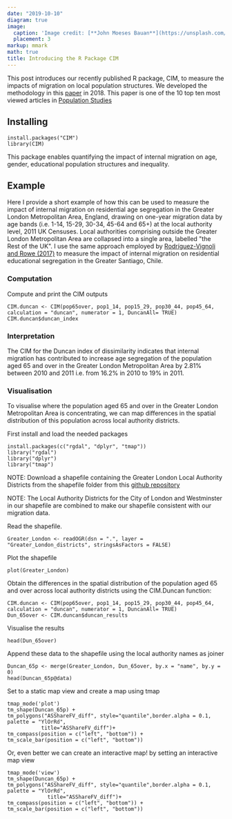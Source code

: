 ```yaml
---
date: "2019-10-10"
diagram: true
image:
  caption: 'Image credit: [**John Moeses Bauan**](https://unsplash.com/photos/OGZtQF8iC0g)'
  placement: 3
markup: mmark
math: true
title: Introducing the R Package CIM
---
```


This post introduces our recently published R package, CIM, to measure the impacts of migration on local population structures. We developed the methodology in this [paper](https://doi.org/10.1080/00324728.2017.1416155) in 2018. This paper is one of the 10 top ten most viewed articles in [Population Studies](https://www.tandfonline.com/action/showMostReadArticles?journalCode=rpst20)

## Installing
  ```
  install.packages("CIM")
  library(CIM)
  ```

This package enables quantifying the impact of internal migration on age, gender, educational population structures and inequality.

## Example

Here I provide a short example of how this can be used to measure the impact of internal migration on residential age segregation in the Greater London Metropolitan Area, England, drawing on one-year migration data by age bands (i.e. 1-14, 15-29, 30-34, 45-64 and 65+) at the local authority level, 2011 UK Censuses. Local authorities comprising outside the Greater London Metropolitan Area are collapsed into a single area, labelled "the Rest of the UK". I use the same approach employed by [Rodríguez-Vignoli and Rowe (2017)](https://www.researchgate.net/publication/321998653_The_Changing_Impacts_of_Internal_Migration_on_Residential_Socio-Economic_Segregation_in_the_Greater_Santiago) to measure the impact of internal migration on residential educational segregation in the Greater Santiago, Chile.

### Computation

Compute and print the CIM outputs

  ```
  CIM.duncan <- CIM(pop65over, pop1_14, pop15_29, pop30_44, pop45_64, calculation = "duncan", numerator = 1, DuncanAll= TRUE)
  CIM.duncan$duncan_index
  ```
### Interpretation

The CIM for the Duncan index of dissimilarity indicates that internal migration has contributed to increase age segregation of the population aged 65 and over in the Greater London Metropolitan Area by 2.81% between 2010 and 2011 i.e. from 16.2% in 2010 to 19% in 2011.

### Visualisation

To visualise where the population aged 65 and over in the Greater London Metropolitan Area is concentrating, we can map differences in the spatial distribution of this population across local authority districts.

First install and load the needed packages

  ```
  install.packages(c("rgdal", "dplyr", "tmap"))
  library("rgdal")
  library("dplyr")
  library("tmap")
  ```
  
NOTE: Download a shapefile containing the Greater London Local Authority Districts from the shapefile folder from this [github repository](https://github.com/fcorowe/cim)

NOTE: The Local Authority Districts for the City of London and Westminster in our shapefile are combined to make our shapefile consistent with our migration data.

Read the shapefile.
  ```
  Greater_London <- readOGR(dsn = ".", layer = "Greater_London_districts", stringsAsFactors = FALSE)
  ```
  
Plot the shapefile

  ```
  plot(Greater_London)
  ```
  
Obtain the differences in the spatial distribution of the population aged 65 and over across local authority districts using the CIM.Duncan function:

  ```
  CIM.duncan <- CIM(pop65over, pop1_14, pop15_29, pop30_44, pop45_64, calculation = "duncan", numerator = 1, DuncanAll= TRUE)
  Dun_65over <- CIM.duncan$duncan_results
  ```

Visualise the results
  
  ```
  head(Dun_65over)
  ```
Append these data to the shapefile using the local authority names as joiner

  ```
  Duncan_65p <- merge(Greater_London, Dun_65over, by.x = "name", by.y = 0)
  head(Duncan_65p@data)
  ```
  
Set to a static map view and create a map using tmap

  ```
  tmap_mode('plot')
  tm_shape(Duncan_65p) +
  tm_polygons("ASShareFV_diff", style="quantile",border.alpha = 0.1, palette = "YlOrRd", 
             title="ASShareFV_diff")+
  tm_compass(position = c("left", "bottom")) +
  tm_scale_bar(position = c("left", "bottom"))
  ```
  
Or, even better we can create an interactive map! by setting an interactive map view

  ```
  tmap_mode('view')
  tm_shape(Duncan_65p) +
  tm_polygons("ASShareFV_diff", style="quantile",border.alpha = 0.1, palette = "YlOrRd", 
               title="ASShareFV_diff")+
  tm_compass(position = c("left", "bottom")) +
  tm_scale_bar(position = c("left", "bottom"))
  ```

